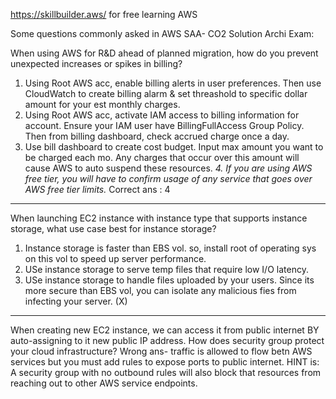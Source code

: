 https://skillbuilder.aws/  for free learning AWS

Some questions commonly asked in AWS SAA- CO2 Solution Archi Exam:
  
When using AWS for R&D ahead of planned migration, how do you prevent unexpected increases or spikes in billing?
1.  Using Root AWS acc, enable billing alerts in user preferences. Then use CloudWatch to create billing alarm & set threashold to specific dollar amount for your est monthly charges.
2.  Using Root AWS acc, activate IAM access to billing information for account. Ensure your IAM user have BillingFullAccess Group Policy. Then from billing dashboard, check accrued charge once a day.
3.  Use bill dashboard to create cost budget. Input max amount you want to be charged each mo. Any charges that occur over this amount will cause AWS to auto suspend these resources.
*4.  If you are using AWS free tier, you will have to confirm usage of any service that goes over AWS free tier limits.*
Correct ans : 4

---
When launching EC2 instance with instance type that supports instance storage, what use case best for instance storage?
1. Instance storage is faster than EBS vol. so, install root of operating sys on this vol to speed up server performance.
2. USe instance storage to serve temp files that require low I/O latency.
3. USe instance storage to handle files uploaded by your users. Since its more secure than EBS vol, you can isolate any malicious fies from infecting your server. (X)
 
---
 When creating new EC2 instance, we can access it from public internet BY auto-assigning to it new public IP address.
 How does security group protect your cloud infrastructure? Wrong ans- traffic is allowed to flow betn AWS services but you must add rules to expose ports to public internet. HINT is: A security group with no outbound rules will also block that resources from reaching out to other AWS service endpoints.
